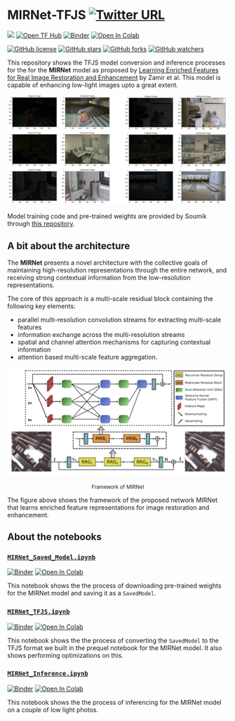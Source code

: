 # MIRNet-TFJS [![Twitter URL](https://img.shields.io/twitter/url?style=social&url=https%3A%2F%2Fgithub.com%2FRishit-dagli%2FMIRNet-TFJS)](https://twitter.com/intent/tweet?text=Wow:&url=https%3A%2F%2Fgithub.com%2FRishit-dagli%2FMIRNet-TFJS)

[![](https://img.shields.io/badge/Rishit-Dagli-brightgreen.svg?colorB=00ff00)](https://www.rishit.tech)
[![Open TF Hub](https://img.shields.io/badge/open-TF%20Hub-blue?style=flat&logo=tensorflow)](https://tfhub.dev/rishit-dagli/mirnet-tfjs/)
[![Binder](https://mybinder.org/badge_logo.svg)](https://mybinder.org/v2/gh/Rishit-dagli/MIRNet-TFJS/HEAD)
[![Open In Colab](https://colab.research.google.com/assets/colab-badge.svg)](https://colab.research.google.com/github/Rishit-dagli/MIRNet-TFJS)

[![GitHub license](https://img.shields.io/badge/License-Apache%202.0-blue.svg)](LICENSE)
[![GitHub stars](https://img.shields.io/github/stars/Rishit-dagli/MIRNet-TFJS?style=social)](https://github.com/Rishit-dagli/MIRNet-TFJS/stargazers)
[![GitHub forks](https://img.shields.io/github/forks/Rishit-dagli/MIRNet-TFJS?style=social)](https://github.com/Rishit-dagli/MIRNet-TFJS/network/members)
[![GitHub watchers](https://img.shields.io/github/watchers/Rishit-dagli/MIRNet-TFJS?style=social)](https://github.com/Rishit-dagli/MIRNet-TFJS/watchers)

This repository shows the TFJS model conversion and inference processes for the for the **MIRNet** model as proposed by [Learning Enriched Features for Real Image Restoration and Enhancement](https://arxiv.org/pdf/2003.06792v2.pdf) by Zamir et al. This model is capable of enhancing low-light images upto a great extent.

![Examples](images/mirnet-results.jpg)

Model training code and pre-trained weights are provided by Soumik through [this repository](https://github.com/soumik12345/MIRNet/).

## A bit about the architecture

The **MIRNet** presents a novel architecture with the collective goals of maintaining high-resolution representations through the entire network, and
receiving strong contextual information from the low-resolution representations.

The core of this approach is a multi-scale residual block containing the following key elements:
- parallel multi-resolution convolution streams for extracting multi-scale features
- information exchange across the multi-resolution streams
- spatial and channel attention mechanisms for capturing contextual information
- attention based multi-scale feature aggregation.

![](images/mirnet-framework.png)
<p align="center">
<small>Framework of MIRNet</small>
</p>

The figure above shows the framework of the proposed network MIRNet that learns enriched feature representations for image restoration and enhancement.

## About the notebooks

### [`MIRNet_Saved_Model.ipynb`](MIRNet_Saved_Model.ipynb) 
[![Binder](https://mybinder.org/badge_logo.svg)](https://mybinder.org/v2/gh/Rishit-dagli/MIRNet-TFJS/HEAD?filepath=MIRNet_Saved_Model.ipynb)
[![Open In Colab](https://colab.research.google.com/assets/colab-badge.svg)](https://colab.research.google.com/github/Rishit-dagli/MIRNet-TFJS/blob/main/MIRNet_Saved_Model.ipynb)

This notebook shows the the process of downloading pre-trained weights for the MIRNet model and saving it as a `SavedModel`.

### [`MIRNet_TFJS.ipynb`](MIRNet_TFJS.ipynb) 
[![Binder](https://mybinder.org/badge_logo.svg)](https://mybinder.org/v2/gh/Rishit-dagli/MIRNet-TFJS/HEAD?filepath=MIRNet_TFJS.ipynb)
[![Open In Colab](https://colab.research.google.com/assets/colab-badge.svg)](https://colab.research.google.com/github/Rishit-dagli/MIRNet-TFJS/blob/main/MIRNet_TFJS.ipynb)

This notebook shows the the process of converting the `SavedModel` to the TFJS format we built in the prequel notebook for the MIRNet model. It also shows performing optimizations on this.

### [`MIRNet_Inference.ipynb`](MIRNet_Inference.ipynb) 
[![Binder](https://mybinder.org/badge_logo.svg)](https://mybinder.org/v2/gh/Rishit-dagli/MIRNet-TFJS/HEAD?filepath=MIRNet_Inference.ipynb)
[![Open In Colab](https://colab.research.google.com/assets/colab-badge.svg)](https://colab.research.google.com/github/Rishit-dagli/MIRNet-TFJS/blob/main/MIRNet_Inference.ipynb)

This notebook shows the the process of inferencing for the MIRNet model on a couple of low light photos.
